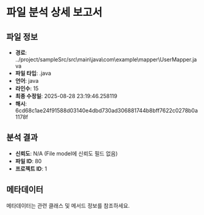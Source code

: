 # 파일 분석 상세 보고서

## 파일 정보
- **경로**: ../project/sampleSrc/src\main\java\com\example\mapper\UserMapper.java
- **파일 타입**: .java
- **언어**: java
- **라인수**: 15
- **최종 수정일**: 2025-08-28 23:19:46.258119
- **해시**: 6cd68c1ae24f91588d03140e4dbd730ad306881744b8bff7622c0278b0a1178f

## 분석 결과
- **신뢰도**: N/A (File model에 신뢰도 필드 없음)
- **파일 ID**: 80
- **프로젝트 ID**: 1

## 메타데이터
메타데이터는 관련 클래스 및 메서드 정보를 참조하세요.
